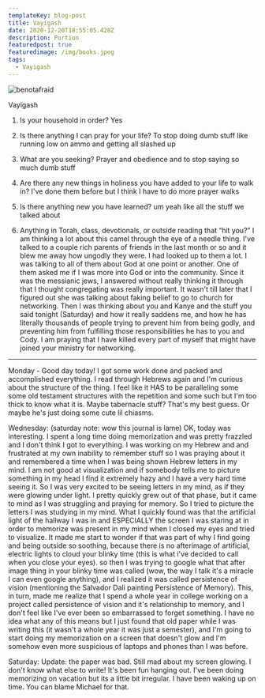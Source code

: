 ```yaml
---
templateKey: blog-post
title: Vayigash
date: 2020-12-20T18:55:05.428Z
description: Portion
featuredpost: true
featuredimage: /img/books.jpeg
tags:
  - Vayigash
---
```


![benotafraid](/img/books.jpg)

Vayigash

1. Is your household in order?
   Yes

2. Is there anything I can pray for your life?
   To stop doing dumb stuff like running low on ammo and getting all slashed up

3. What are you seeking?
   Prayer and obedience and to stop saying so much dumb stuff

4. Are there any new things in holiness you have added to your life to walk in?
   I've done them before but I think I have to do more prayer walks

5. Is there anything new you have learned?
   um yeah like all the stuff we talked about

6. Anything in Torah, class, devotionals, or outside reading that “hit you?”
   I am thinking a lot about this camel through the eye of a needle thing. I've talked to a couple rich parents of friends in the last month or so and it blew me away how ungodly they were. I had looked up to them a lot. I was talking to all of them about God at one point or another. One of them asked me if I was more into God or into the community. Since it was the messianic jews, I answered without really thinking it through that I thought congregating was really important. It wasn't till later that I figured out she was talking about faking belief to go to church for networking. Then I was thinking about you and Kanye and the stuff you said tonight (Saturday) and how it really saddens me, and how he has literally thousands of people trying to prevent him from being godly, and preventing him from fulfilling those responsibilities he has to you and Cody. I am praying that I have killed every part of myself that might have joined your ministry for networking.

---

Monday - Good day today! I got some work done and packed and accomplished everything. I read through Hebrews again and I'm curious about the structure of the thing. I feel like it HAS to be paralleling some some old testament structures with the repetition and some such but I'm too thick to know what it is. Maybe tabernacle stuff? That's my best guess. Or maybe he's just doing some cute lil chiasms.

Wednesday: (saturday note: wow this journal is lame) OK, today was interesting. I spent a long time doing memorization and was pretty frazzled and I don't think I got to everything. I was working on my Hebrew and and frustrated at my own inability to remember stuff so I was praying about it and remembered a time when I was being shown Hebrew letters in my mind. I am not good at visualization and if somebody tells me to picture something in my head I find it extremely hazy and I have a very hard time seeing it. So I was very excited to be seeing letters in my mind, as if they were glowing under light. I pretty quickly grew out of that phase, but it came to mind as I was struggling and praying for memory. So I tried to picture the letters I was studying in my mind. What I quickly found was that the artificial light of the hallway I was in and ESPECIALLY the screen I was staring at in order to memorize was present in my mind when I closed my eyes and tried to visualize. It made me start to wonder if that was part of why I find going and being outside so soothing, because there is no afterimage of artificial, electric lights to cloud your blinky time (this is what i've decided to call when you close your eyes). so then I was trying to google what that after image thing in your blinky time was called (wow, the way I talk it's a miracle I can even google anything), and I realized it was called persistence of vision (mentioning the Salvador Dali painting Persistence of Memory). This, in turn, made me realize that I spend a whole year in college working on a project called persistence of vision and it's relationship to memory, and I don't feel like I've ever been so embarrassed to forget something. I have no idea what any of this means but I just found that old paper while I was writing this (it wasn't a whole year it was just a semester), and I'm going to start doing my memorization on a screen that doesn't glow and I'm somehow even more suspicious of laptops and phones than I was before.

Saturday: Update: the paper was bad. Still mad about my screen glowing. I don't know what else to write! It's been fun hanging out. I've been doing memorizing on vacation but its a little bit irregular. I have been waking up on time. You can blame Michael for that.
